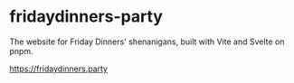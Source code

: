 # fridaydinners-party

The website for Friday Dinners' shenanigans, built with Vite and Svelte on pnpm.

<https://fridaydinners.party>
